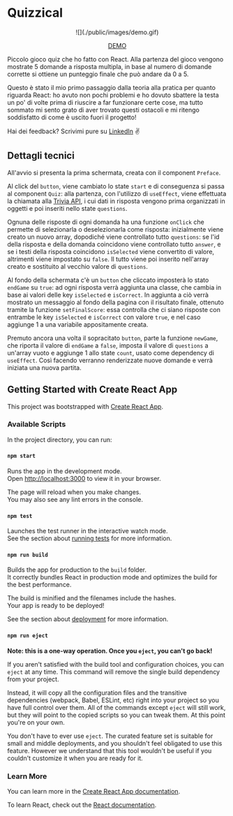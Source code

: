 # Quizzical

<div align='center'> 
![](./public/images/demo.gif)

[DEMO](#)</div>

Piccolo gioco quiz che ho fatto con React. Alla partenza del gioco vengono mostrate 5 domande a risposta multipla, in base al numero di domande corrette si ottiene un punteggio finale che può andare da 0 a 5.

Questo è stato il mio primo passaggio dalla teoria alla pratica per quanto riguarda React: ho avuto non pochi problemi e ho dovuto sbattere la testa un po' di volte prima di riuscire a far funzionare certe cose, ma tutto sommato mi sento grato di aver trovato questi ostacoli e mi ritengo soddisfatto di come è uscito fuori il progetto!

Hai dei feedback? Scrivimi pure su [LinkedIn](https://www.linkedin.com/in/francesco-vicario/) :v:

## Dettagli tecnici

All'avvio si presenta la prima schermata, creata con il component `Preface`.

Al click del `button`, viene cambiato lo state `start` e di conseguenza si passa al component `Quiz`: alla partenza, con l'utilizzo di `useEffect`, viene effettuata la chiamata alla [Trivia API](https://opentdb.com/api_config.php), i cui dati in risposta vengono prima organizzati in oggetti e poi inseriti nello state `questions`.

Ognuna delle risposte di ogni domanda ha una funzione `onClick` che permette di selezionarla o deselezionarla come risposta: inizialmente viene creato un nuovo array, dopodiché viene controllato tutto `questions`: se l'id della risposta e della domanda coincidono viene controllato tutto `answer`, e se i testi della risposta coincidono `isSelected` viene convertito di valore, altrimenti viene impostato su `false`. Il tutto viene poi inserito nell'array creato e sostituito al vecchio valore di `questions`.

Al fondo della schermata c'è un `button` che cliccato imposterà lo stato `endGame` su `true`: ad ogni risposta verrà aggiunta una classe, che cambia in base ai valori delle key `isSelected` e `isCorrect`. In aggiunta a ciò verrà mostrato un messaggio al fondo della pagina con il risultato finale, ottenuto tramite la funzione `setFinalScore`: essa controlla che ci siano risposte con entrambe le key `isSelected` e `isCorrect` con valore `true`, e nel caso aggiunge 1 a una variabile appositamente creata.

Premuto ancora una volta il sopracitato `button`, parte la funzione `newGame`, che riporta il valore di `endGame` a `false`, imposta il valore di `questions` a un'array vuoto e aggiunge 1 allo state `count`, usato come dependency di `useEffect`. Così facendo verranno renderizzate nuove domande e verrà iniziata una nuova partita.

## Getting Started with Create React App

This project was bootstrapped with [Create React App](https://github.com/facebook/create-react-app).

### Available Scripts

In the project directory, you can run:

#### `npm start`

Runs the app in the development mode.\
Open [http://localhost:3000](http://localhost:3000) to view it in your browser.

The page will reload when you make changes.\
You may also see any lint errors in the console.

#### `npm test`

Launches the test runner in the interactive watch mode.\
See the section about [running tests](https://facebook.github.io/create-react-app/docs/running-tests) for more information.

#### `npm run build`

Builds the app for production to the `build` folder.\
It correctly bundles React in production mode and optimizes the build for the best performance.

The build is minified and the filenames include the hashes.\
Your app is ready to be deployed!

See the section about [deployment](https://facebook.github.io/create-react-app/docs/deployment) for more information.

#### `npm run eject`

**Note: this is a one-way operation. Once you `eject`, you can't go back!**

If you aren't satisfied with the build tool and configuration choices, you can `eject` at any time. This command will remove the single build dependency from your project.

Instead, it will copy all the configuration files and the transitive dependencies (webpack, Babel, ESLint, etc) right into your project so you have full control over them. All of the commands except `eject` will still work, but they will point to the copied scripts so you can tweak them. At this point you're on your own.

You don't have to ever use `eject`. The curated feature set is suitable for small and middle deployments, and you shouldn't feel obligated to use this feature. However we understand that this tool wouldn't be useful if you couldn't customize it when you are ready for it.

### Learn More

You can learn more in the [Create React App documentation](https://facebook.github.io/create-react-app/docs/getting-started).

To learn React, check out the [React documentation](https://reactjs.org/).
